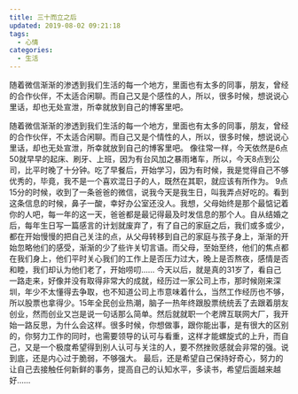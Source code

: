 ```yaml
---
title: 三十而立之后 
updated: 2019-08-02 09:21:18
tags:
  - 心情  
categories:
  - 生活
---
```

随着微信渐渐的渗透到我们生活的每一个地方，里面也有太多的同事，朋友，曾经的合作伙伴，不太适合闲聊。而自己又是个感性的人，所以，很多时候，想说说心里话，却也无处宣泄，所幸就放到自己的博客里吧。
<!--more-->

随着微信渐渐的渗透到我们生活的每一个地方，里面也有太多的同事，朋友，曾经的合作伙伴，不太适合闲聊。而自己又是个情性的人，所以，很多时候，想说说心里话，却也无处宣泄，所幸就放到自己的博客里吧。
像往常一样，今天依然是6点50就早早的起床、刷牙、上班，因为有台风加之暴雨堵车，所以，今天8点到公司，比平时晚了十分钟。吃了早餐后，开始学习，因为有时候，我是觉得自己不够优秀的，毕竟，我不是一个喜欢混日子的人，既然在其职，就应该有所作为。
9点15分的时候，收到了一条爸爸的微信，说我今天是我生日，叫我弄点好吃的。看到这条信息的时候，鼻子一酸，幸好办公室还没人。我想，父母始终是那个最惦记着你的人吧，每一年的这一天，爸爸都是最记得最及时发信息的那个人。自从结婚之后，每年生日写一篇感言的计划就废弃了，有了自己的家庭之后，我们或多或少，都在开始慢慢的把自己关注的点，从父母转移到自己的家庭与孩子身上，渐渐的开始忽略他们的感受，渐渐的少了些许关切言语。而父母，至始至终，他们的焦点都在我们身上，他们平时关心我们的工作上是否压力过大，晚上是否熬夜，感情是否和睦，我们却认为他们老了，开始唠叨……
今天以后，就是真的31岁了，看自己一路走来，好像并没有取得非常大的成就，经历过一家公司上市，那时候刚来深圳，年少不太懂得去争取，也不知道公司上市意味着什么，当然工作经历也不够，所以股票也拿得少。15年全民创业热潮，脑子一热年终跟股票统统丢了去跟着朋友创业，然而创业又岂是说一句话那么简单。然后就就职一个老牌互联网大厂，我开始一路反思，为什么会这样。很多时候，你想做事，跟你能出事，是有很大的区别的，你努力工作的同时，也需要领导的认可与看重，这样才能螺旋式的上升，而自己，又是一个极度希望得到别人认可与关注的人，要不然挫败感就会非常的强。说到底，还是内心过于脆弱，不够强大。
最后，还是希望自己保持好奇心，努力的让自己去接触任何新鲜的事务，提高自己的认知水平，多读书，希望后面越来越好……

